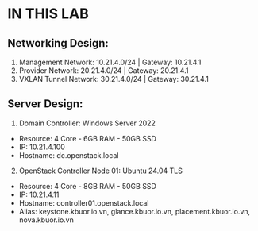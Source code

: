 # IN THIS LAB

## Networking Design:
1. Management Network: 10.21.4.0/24 | Gateway: 10.21.4.1
2. Provider Network: 20.21.4.0/24 | Gateway: 20.21.4.1
3. VXLAN Tunnel Network: 30.21.4.0/24 | Gateway: 30.21.4.1

## Server Design:
1. Domain Controller: Windows Server 2022
- Resource: 4 Core - 6GB RAM - 50GB SSD
- IP: 10.21.4.100
- Hostname: dc.openstack.local
2. OpenStack Controller Node 01: Ubuntu 24.04 TLS
- Resource: 4 Core - 8GB RAM - 50GB SSD
- IP: 10.21.4.11
- Hostname: controller01.openstack.local
- Alias: keystone.kbuor.io.vn, glance.kbuor.io.vn, placement.kbuor.io.vn, nova.kbuor.io.vn
